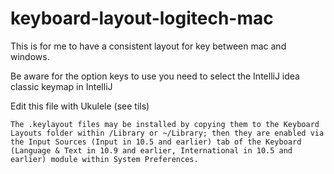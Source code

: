 # keyboard-layout-logitech-mac

This is for me to have a consistent layout for key between mac and windows.

Be aware for the option keys to use you need to select the IntelliJ idea classic keymap in IntelliJ

Edit this file with Ukulele (see tils)

```plaintext
The .keylayout files may be installed by copying them to the Keyboard Layouts folder within /Library or ~/Library; then they are enabled via the Input Sources (Input in 10.5 and earlier) tab of the Keyboard (Language & Text in 10.9 and earlier, International in 10.5 and earlier) module within System Preferences.
```
